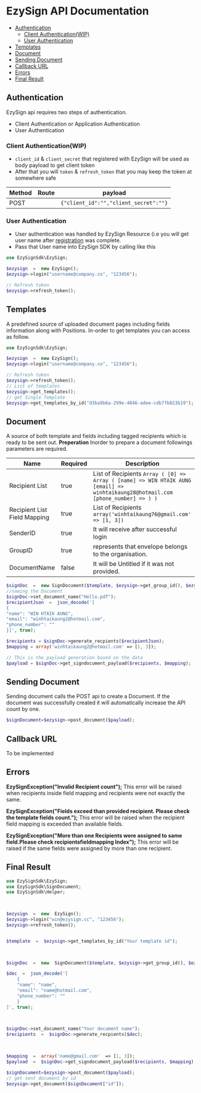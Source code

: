 # EzySign API Documentation

  * [Authentication](#authentication)
    + [Client Authentication(WIP)](#client-authentication-wip-)
    + [User Authentication](#user-authentication)
  * [Templates](#templates)
  * [Document](#document)
  * [Sending Document](#sending-document)
  * [Callback URL](#callback-url)
  * [Errors](#errors)
  * [Final Result](#final-result)
## Authentication

EzySign api requires two steps of authentication.

 -  Client Authentication or Application Authentication
 -  User Authentication 

### Client Authentication(WIP)
- `client_id` & `client_secret` that registered with EzySign will be used as body payload to get client token
- After that you will `token` & `refresh_token` that you may keep the token at somewhere safe

| Method | Route | payload	|
|--|--|--|
| POST |  |  `{"client_id":"","client_secret":""}` |

### User Authentication
- User authentication was handled by EzySign Resource  (i.e you will get user name after [registration](https://dashboard.ezysign.cc) was complete. 
- Pass that User name into EzySign SDK by calling like this
```php
use EzySignSdk\EzySign;

$ezysign  =  new EzySign();
$ezysign->login("username@company.co", "123456");

// Refresh token
$ezysign->refresh_token();
```


## Templates
A predefined source of uploaded document pages  including fields information along with Positions.
In-order to get templates you can access as follow.

```php
use EzySignSdk\EzySign;

$ezysign  =  new EzySign();
$ezysign->login("username@company.co", "123456");

// Refresh token
$ezysign->refresh_token();
// List of templates
$ezysign->get_templates();
// get Single Template
$ezysign->get_templates_by_id("d3ba9b6a-299e-4046-adee-cdb7fb823b19");
```
## Document
A source of both template and fields including tagged recipients which is ready to be sent out.
**Preperation**
Inorder to prepare a document followings parameters are required.
	
| Name | Required |  Description|
|--|--|--|
| Recipient List | true | List of Recipients `Array ( [0] => Array ( [name] => WIN HTAIK AUNG [email] => winhtaikaung28@hotmail.com [phone_number] => ) )`  |
| Recipient List Field Mapping | true | List of Recipients `array('winhtaikaung76@gmail.com' => [1, 3])`  |
| SenderID | true | It will receive after successful login  |
| GroupID | true | represents that envelope belongs to the organisation.  |
| DocumentName | false | It will be Untitled if it was not provided.  |


```php
$signDoc  =  new SignDocument($template, $ezysign->get_group_id(), $ezysign->get_sender_id(), null);
//naming the Document
$signDoc->set_document_name("Hello.pdf");
$recipientJson  =  json_decode('[
{
"name": "WIN HTAIK AUNG",
"email": "winhtaikaung2@hotmail.com",
"phone_number": ""
}]', true);

$recipients = $signDoc->generate_recpients($recipientJson);
$mapping = array('winhtaikaung2@hotmail.com' => [1, 3]);

// This is the payload generation based on the data
$payload = $signDoc->get_signdocument_payload($recipients, $mapping);


```


## Sending Document
Sending document calls the POST api to create a Document. If the document was successfully created it will automatically increase the API count by one. 

 ```php
 $signDocument=$ezysign->post_document($payload);
 ```

## Callback URL
To be implemented

## Errors

**EzySignException("Invalid Recipient count");**
This error will be raised  when recipients inside field mapping and recipients  were not exactly the same.

**EzySignException("Fields exceed than provided recipient. Please check the template fields count.");**
This error will be raised when the recipient field mapping is exceeded than available fields.

**EzySignException("More than one Recipients were assigned to same field.Please check recipientsfieldmapping Index");**
This error will be raised if the same fields were assigned by more than one recipient.

## Final Result
```php
use EzySignSdk\EzySign;
use EzySignSdk\SignDocument;
use EzySignSdk\Helper;

  

$ezysign  =  new  EzySign();
$ezysign->login("win@ezysign.cc", "123456");
$ezysign->refresh_token();


$template  =  $ezysign->get_templates_by_id("Your template id");

  

$signDoc  =  new  SignDocument($template, $ezysign->get_group_id(), $ezysign->get_sender_id(), null);

$dec  =  json_decode('[
	{
	"name": "name",
	"email": "name@hotmail.com",
	"phone_number": ""
	}
]', true);

  

$signDoc->set_document_name("Your document name");
$recipients  =  $signDoc->generate_recpients($dec);

  

$mapping  =  array('name@gmail.com'  => [1, 3]);
$payload  =  $signDoc->get_signdocument_payload($recipients, $mapping);

$signDocument=$ezysign->post_document($payload);
// get sent document by id
$ezysign->get_document($signDocument["id"]);
```